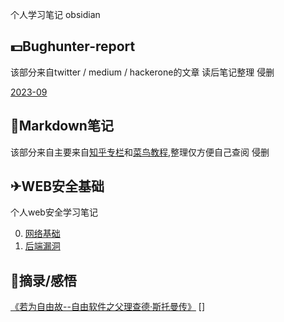 个人学习笔记 obsidian

## 💵Bughunter-report
该部分来自twitter / medium / hackerone的文章   读后笔记整理   侵删  

[2023-09](Bughunter-report/2023-09/)

## 🚀Markdown笔记
该部分来自主要来自[知乎专栏](https://zhuanlan.zhihu.com/p/59412540)和[菜鸟教程](https://www.runoob.com/markdown/md-advance.html),整理仅方便自己查阅 侵删

## ✈WEB安全基础

个人web安全学习笔记  

0. [网络基础](Web安全基础/网络基础.md)  
1. [后端漏洞](Web安全基础/后端漏洞/)

## 📕摘录/感悟
[《若为自由故--自由软件之父理查德·斯托曼传》](摘录_感悟/书籍/《若为自由故--自由软件之父理查德·斯托曼传》)
[]